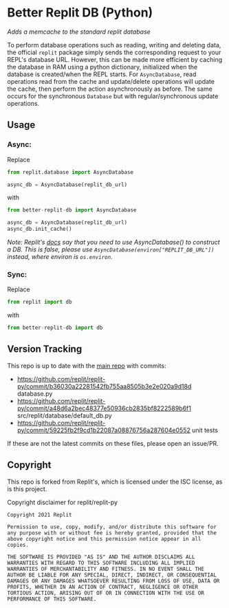 # Better Replit DB (Python)

*Adds a memcache to the standard replit database*

To perform database operations such as reading, writing and deleting data, the official `replit` package simply sends the corresponding request to your REPL's database URL. However, this can be made more efficient by caching the database in RAM using a python dictionary, initialized when the database is created/when the REPL starts. For `AsyncDatabase`, read operations read from the cache and update/delete operations will update the cache, then perform the action asynchronously as before. The same occurs for the synchronous `Database` but with regular/synchronous update operations.

## Usage

### Async:

Replace

``` python
from replit.database import AsyncDatabase

async_db = AsyncDatabase(replit_db_url)
```

with

``` python
from better-replit-db import AsyncDatabase

async_db = AsyncDatabase(replit_db_url)
async_db.init_cache()
```
*Note: Replit's [docs](https://replit-py.readthedocs.io/en/latest/db_tutorial.html#async-usage) say that you need to use AsyncDatabase() to construct a DB. This is false, please use `AsyncDatabase(environ["REPLIT_DB_URL"])` instead, where environ is `os.environ`.*


### Sync:

Replace

``` python
from replit import db
```

with

``` python
from better-replit-db import db
```

## Version Tracking

This repo is up to date with the [main repo](https://github.com/replit/replit-py) with commits:

- https://github.com/replit/replit-py/commit/b36030a22281542fb755aa8505b3e2e020a9d18d database.py
- https://github.com/replit/replit-py/commit/a48d6a2bec48377e50936cb2835bf8222589b6f1 src/replit/database/default_db.py
- https://github.com/replit/replit-py/commit/59225fb2f9cd1b22087a08876756a287604e0552 unit tests

If these are not the latest commits on these files, please open an issue/PR.

## Copyright

This repo is forked from Replit's, which is licensed under the ISC license, as is this project.

Copyright disclaimer for replit/replit-py

```
Copyright 2021 Replit

Permission to use, copy, modify, and/or distribute this software for any purpose with or without fee is hereby granted, provided that the above copyright notice and this permission notice appear in all copies.

THE SOFTWARE IS PROVIDED "AS IS" AND THE AUTHOR DISCLAIMS ALL WARRANTIES WITH REGARD TO THIS SOFTWARE INCLUDING ALL IMPLIED WARRANTIES OF MERCHANTABILITY AND FITNESS. IN NO EVENT SHALL THE AUTHOR BE LIABLE FOR ANY SPECIAL, DIRECT, INDIRECT, OR CONSEQUENTIAL DAMAGES OR ANY DAMAGES WHATSOEVER RESULTING FROM LOSS OF USE, DATA OR PROFITS, WHETHER IN AN ACTION OF CONTRACT, NEGLIGENCE OR OTHER TORTIOUS ACTION, ARISING OUT OF OR IN CONNECTION WITH THE USE OR PERFORMANCE OF THIS SOFTWARE.
```
